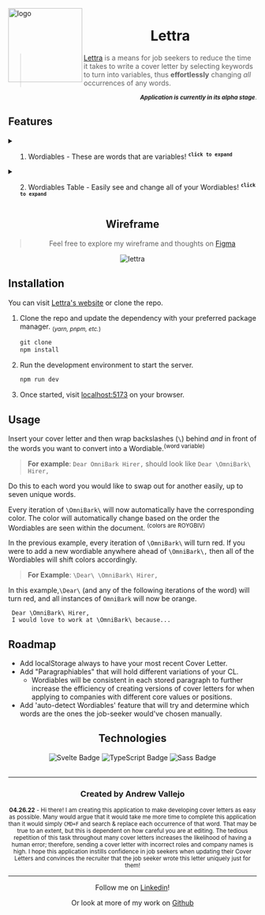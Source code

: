 <img align='left' src="https://user-images.githubusercontent.com/17935770/167260199-2edfda2a-475a-4cb7-8aa9-c787de97ba2b.png" alt="logo" width="150"/>
 
<div align='center'>
 
# Lettra
 
</div> 
 
> [Lettra](https://lettra.vercel.app) is a means for job seekers to reduce the time it takes to write a cover letter by selecting keywords to turn into variables, thus **effortlessly** changing _all_ occurrences of any words. 
<div align='right'>
 
 <sub>**_Application is currently in its alpha stage_**.</sub>

</div>

## Features

<details>
  <summary>
   
   1. Wordiables - These are words that are variables!  <sup>**`click to expand`**</sup>
   
  </summary>

> - Words in the document with `\ backslashes \` surrounding it will be a Wordiable.
> - Up to seven Wordibles can be created, each with its assigned color.
> - Colors are applied to each iteration of the word in the document.

</details>

<details>
  <summary>
   
   2. Wordiables Table - Easily see and change all of your Wordiables! <sup>**`click to expand`**</sup>
   
  </summary>

> A table of the selected words will show the order in which the Wordibles first occur, how many times they appear on the document, and its associated color. Selecting a word from here will highlight the Wordiable from the document and allow you to update all occurrences at once. <sub>_feature in progress!_</sub>

</details>

<div align='center'>
 
## Wireframe

> Feel free to explore my wireframe and thoughts on [Figma](https://www.figma.com/file/gQ7y0NcZqBecv25aPrDzOI/Lettra?node-id=0%3A1)

![lettra](https://user-images.githubusercontent.com/17935770/165384152-b341c29a-24f2-437a-8f36-b065a66c115a.png)

 </div>

## Installation

You can visit [Lettra's website](https://lettra.vercel.app) or clone the repo.

1. Clone the repo and update the dependency with your preferred package manager. <sub>(_yarn, pnpm, etc._)</sub>

   ```jsx
   git clone
   npm install
   ```

2. Run the development environment to start the server.

   ```jsx
   npm run dev
   ```

3. Once started, visit [localhost:5173](http://localhost::5173) on your browser.

## Usage

Insert your cover letter and then wrap backslashes (`\`) behind _and_ in front of the words you want to convert into a Wordiable.<sup>(word variable)</sup>

> **For example**: `Dear OmniBark Hirer,` should look like `Dear \OmniBark\ Hirer,`

Do this to each word you would like to swap out for another easily, up to seven unique words.

Every iteration of `\OmniBark\` will now automatically have the corresponding color. The color will automatically change based on the order the Wordiables are seen within the document. <sup>(colors are ROYGBIV)</sup>

In the previous example, every iteration of `\OmniBark\` will turn red. If you were to add a new wordiable anywhere ahead of `\OmniBark\,` then all of the Wordiables will shift colors accordingly.

> **For Example**: `\Dear\ \OmniBark\ Hirer,`

In this example,`\Dear\` (and any of the following iterations of the word) will turn red, and all instances of `OmniBark` will now be orange.

<!-- Not a feature yet: You only need to do this to the first iteration of the word seen in your document; then, every iteration afterward will become a **Wordiable** and can be manipulated all at once. -->

```
 Dear \OmniBark\ Hirer,
 I would love to work at \OmniBark\ because...
```

<!-- This is not a feature yet
Select OmniBark from the Wordiable Table, or edit the word without removing the `\` (in any order), which will update the appearances of all the other words that are the same. If you replace `\OmniBark\` with `\UniMeows\` will automatically change the document from

`Dear OmniBark Hirer, I would love to work at OmniBark because...`

to

`Dear UniMeow Hirer, I would love to work at UniMeow because...`

 all within the time it took for you to spell out `UniMeow` -->

## Roadmap

- Add localStorage always to have your most recent Cover Letter.
- Add "Paragraphiables" that will hold different variations of your CL.
  - Wordiables will be consistent in each stored paragraph to further increase the efficiency of creating versions of cover letters for when applying to companies with different core values or positions.
- Add 'auto-detect Wordiables' feature that will try and determine which words are the ones the job-seeker would've chosen manually.

<div align='center'>

## Technologies

<img src="https://img.shields.io/badge/Svelte-FF3E00?logo=svelte&logoColor=fff&style=flat" alt="Svelte Badge">
<img src="https://img.shields.io/badge/TypeScript-3178C6?logo=typescript&logoColor=fff&style=flat-square" alt="TypeScript Badge">
<img src="https://img.shields.io/badge/Sass-C69?logo=sass&logoColor=fff&style=flat-square" alt="Sass Badge">

</div>

<br>

<div align="center">

---

### Created by **Andrew Vallejo**

<sub> **04.26.22** -
Hi there! I am creating this application to make developing cover letters as easy as possible. Many would argue that it would take me more time to complete this application than it would simply `CMD+F` and search & replace each occurrence of that word. That may be true to an extent, but this is dependent on how careful you are at editing. The tedious repetition of this task throughout many cover letters increases the likelihood of having a human error; therefore, sending a cover letter with incorrect roles and company names is high. I hope this application instills confidence in job seekers when updating their Cover Letters and convinces the recruiter that the job seeker wrote this letter uniquely just for them!
</sub>

---

Follow me on [Linkedin](https://www.linkedin.com/in/andrewvallejo/)!

Or look at more of my work on [Github](https://www.github.com/andrewvallejo)

</div>
